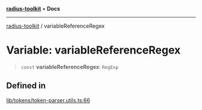 [**radius-toolkit**](../README.md) • **Docs**

***

[radius-toolkit](../globals.md) / variableReferenceRegex

# Variable: variableReferenceRegex

> `const` **variableReferenceRegex**: `RegExp`

## Defined in

[lib/tokens/token-parser.utils.ts:66](https://github.com/rangle/radius-token-tango/blob/5b6e6f5adbda55f8c41a4c8308d1d8885a9b9a2f/packages/radius-toolkit/src/lib/tokens/token-parser.utils.ts#L66)
